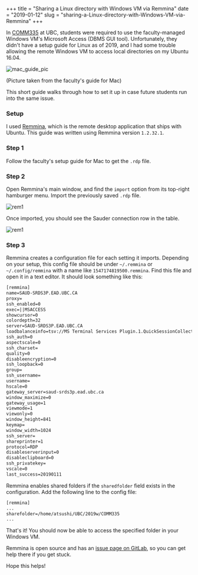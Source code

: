+++
title = "Sharing a Linux directory with Windows VM via Remmina"
date = "2019-01-12"
slug = "sharing-a-Linux-directory-with-Windows-VM-via-Remmina"
+++

In [COMM335](https://mybcom.sauder.ubc.ca/courses-money-enrolment/courses/comm-335) at UBC, students were required to use the faculty-managed Windows VM's Microsoft Access (DBMS GUI tool). Unfortunately, they didn't have a setup guide for Linux as of 2019, and I had some trouble allowing the remote Windows VM to access local directories on my Ubuntu 16.04.

![mac_guide_pic](/images/2019-01-12-ubuntu-remmina/mac_guide.png)

(Picture taken from the faculty's guide for Mac)

This short guide walks through how to set it up in case future students run into the same issue.

### Setup

I used [Remmina](https://remmina.org/), which is the remote desktop application that ships with Ubuntu. This guide was written using Remmina version `1.2.32.1`.

### Step 1

Follow the faculty's setup guide for Mac to get the `.rdp` file.

### Step 2

Open Remmina's main window, and find the `import` option from its top-right hamburger menu.
Import the previously saved `.rdp` file.

![rem1](/images/2019-01-12-ubuntu-remmina/rem1.png)

Once imported, you should see the Sauder connection row in the table.

![rem1](/images/2019-01-12-ubuntu-remmina/rem2.png)

### Step 3

Remmina creates a configuration file for each setting it imports.
Depending on your setup, this config file should be under `~/.remmina` or `~/.config/remmina` with a name like `1547174819500.remmina`.
Find this file and open it in a text editor. It should look something like this:

```txt
[remmina]
name=SAUD-SRDS3P.EAD.UBC.CA
proxy=
ssh_enabled=0
exec=||MSACCESS
showcursor=0
colordepth=32
server=SAUD-SRDS3P.EAD.UBC.CA
loadbalanceinfo=tsv://MS Terminal Services Plugin.1.QuickSessionCollection
ssh_auth=0
aspectscale=0
ssh_charset=
quality=0
disableencryption=0
ssh_loopback=0
group=
ssh_username=
username=
hscale=0
gateway_server=saud-srds3p.ead.ubc.ca
window_maximize=0
gateway_usage=1
viewmode=1
viewonly=0
window_height=841
keymap=
window_width=1024
ssh_server=
shareprinter=1
protocol=RDP
disableserverinput=0
disableclipboard=0
ssh_privatekey=
vscale=0
last_success=20190111
```

Remmina enables shared folders if the `sharedfolder` field exists in the configuration. Add the following line to the config file:

```txt
[remmina]
...
sharefolder=/home/atsushi/UBC/2019w/COMM335
...
```

That's it! You should now be able to access the specified folder in your Windows VM.

Remmina is open source and has an [issue page on GitLab](https://gitlab.com/Remmina/Remmina/issues), so you can get help there if you get stuck.

Hope this helps!
